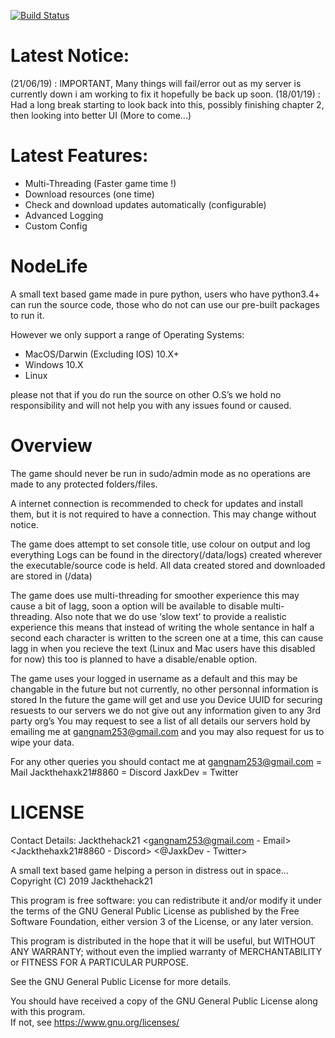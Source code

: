 [![Build Status](https://travis-ci.com/jackthehack21/NodeLife.svg?branch=master)](https://travis-ci.com/jackthehack21/NodeLife)

# Latest Notice:
(21/06/19) : IMPORTANT, Many things will fail/error out as my server is currently down i am working to fix it hopefully be back up soon.
(18/01/19) : Had a long break starting to look back into this, possibly finishing chapter 2, then looking into better UI (More to come...)

# Latest Features:
- Multi-Threading (Faster game time !)
- Download resources (one time)
- Check and download updates automatically (configurable)
- Advanced Logging
- Custom Config

# NodeLife
A small text based game made in pure python,
users who have python3.4+ can run the source code, those who do not can use our pre-built packages to run it.

However we only support a range of Operating Systems:
- MacOS/Darwin (Excluding IOS) 10.X+
- Windows 10.X
- Linux

please not that if you do run the source on other O.S’s we hold no responsibility and will not help you with any issues found or caused.

# Overview
The game should never be run in sudo/admin mode as no operations are made to any protected folders/files.

A internet connection is recommended to check for updates and install them, but it is not required to have a connection.
This may change without notice.

The game does attempt to set console title, use colour on output and log everything
Logs can be found in the directory(/data/logs) created wherever the executable/source code is held.
All data created stored and downloaded are stored in (/data)

The game does use multi-threading for smoother experience this may cause a bit of lagg, soon a option will be available to disable multi-threading.
Also note that we do use ‘slow text’ to provide a realistic experience this means that instead of writing the whole sentance in half a second each character is written to the screen one at a time, this can cause lagg in when you recieve the text (Linux and Mac users have this disabled for now)
this too is planned to have a disable/enable option.

The game uses your logged in username as a default and this may be changable in the future but not currently, no other personnal information is stored
In the future the game will get and use you Device UUID for securing resuests to our servers we do not give out any information given to any 3rd party org’s
You may request to see a list of all details our servers hold by emailing me at gangnam253@gmail.com and you may also request for us to wipe your data.

For any other queries you should contact me at
gangnam253@gmail.com = Mail
Jackthehaxk21#8860   = Discord
JaxkDev              = Twitter

# LICENSE


Contact Details:
  Jackthehack21 <gangnam253@gmail.com - Email>
  <Jackthehaxk21#8860 - Discord>
  <@JaxkDev - Twitter>

A small text based game helping a person in distress out in space...
Copyright (C) 2019 Jackthehack21

This program is free software: you can redistribute it and/or modify it under the terms of the GNU General Public License as published by the Free Software Foundation, either version 3 of the License, or any later version.

This program is distributed in the hope that it will be useful, but WITHOUT ANY WARRANTY; without even the implied warranty of MERCHANTABILITY or FITNESS FOR A PARTICULAR PURPOSE.  

See the GNU General Public License for more details.

You should have received a copy of the GNU General Public License along with this program.  
If not, see https://www.gnu.org/licenses/

